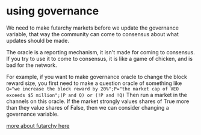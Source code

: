 using governance
==========


We need to make futarchy markets before we update the governance variable, that way the community can come to consensus about what updates should be made.

The oracle is a reporting mechanism, it isn't made for coming to consensus. If you try to use it to come to consensus, it is like a game of chicken, and is bad for the network.


For example, if you want to make governance oracle to change the block reward size, you first need to make a question oracle of something like `Q="we increase the block reward by 20%";P="the market cap of VEO exceeds $5 million";(P and Q) or (!P and !Q)`
Then run a market in the channels on this oracle. If the market strongly values shares of True more than they value shares of False, then we can consider changing a governance variable.

[more about futarchy here](futarchy.md)